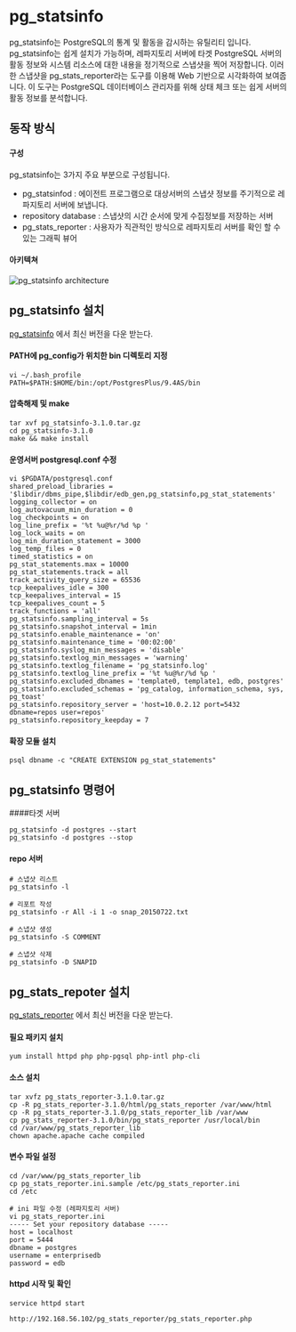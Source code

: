 # pg_statsinfo

pg_statsinfo는 PostgreSQL의 통계 및 활동을 감시하는 유틸리티 입니다. pg_statsinfo는 쉽게 설치가 가능하며, 레파지토리 서버에 타겟 PostgreSQL 서버의 활동 정보와 시스템 리소스에 대한 내용을 정기적으로 스냅샷을 찍어 저장합니다. 이러한 스냅샷을 pg_stats_reporter라는 도구를 이용해 Web 기반으로 시각화하여 보여줍니다. 이 도구는 PostgreSQL 데이터베이스 관리자를 위해 상태 체크 또는 쉽게 서버의 활동 정보를 분석합니다.

## 동작 방식

#### 구성

pg_statsinfo는 3가지 주요 부분으로 구성됩니다.

* pg_statsinfod : 에이전트 프로그램으로 대상서버의 스냅샷 정보를 주기적으로 레파지토리 서버에 보냅니다.
* repository database : 스냅샷의 시간 순서에 맞게 수집정보를 저장하는 서버
* pg_stats_reporter : 사용자가 직관적인 방식으로 레파지토리 서버를 확인 할 수 있는 그래픽 뷰어

#### 아키텍쳐

![pg_statsinfo architecture](https://lh3.googleusercontent.com/Z7AeEBW3NWCBd4ZMvJoT6QMCkR3kxewy9xRlFeqgErA=w660-h495-no)

## pg_statsinfo 설치

[pg_statsinfo](http://sourceforge.net/projects/pgstatsinfo/files/pg_statsinfo/) 에서 최신 버전을 다운 받는다.

#### PATH에 pg_config가 위치한 bin 디렉토리 지정

	vi ~/.bash_profile
	PATH=$PATH:$HOME/bin:/opt/PostgresPlus/9.4AS/bin

#### 압축해제 및 make

	tar xvf pg_statsinfo-3.1.0.tar.gz
	cd pg_statsinfo-3.1.0
	make && make install

#### 운영서버 postgresql.conf 수정

	vi $PGDATA/postgresql.conf
	shared_preload_libraries = '$libdir/dbms_pipe,$libdir/edb_gen,pg_statsinfo,pg_stat_statements'
	logging_collector = on
	log_autovacuum_min_duration = 0
	log_checkpoints = on
	log_line_prefix = '%t %u@%r/%d %p '
	log_lock_waits = on
	log_min_duration_statement = 3000
	log_temp_files = 0
	timed_statistics = on
	pg_stat_statements.max = 10000
	pg_stat_statements.track = all
	track_activity_query_size = 65536
	tcp_keepalives_idle = 300
	tcp_keepalives_interval = 15
	tcp_keepalives_count = 5
	track_functions = 'all'
	pg_statsinfo.sampling_interval = 5s
	pg_statsinfo.snapshot_interval = 1min
	pg_statsinfo.enable_maintenance = 'on'
	pg_statsinfo.maintenance_time = '00:02:00'
	pg_statsinfo.syslog_min_messages = 'disable'
	pg_statsinfo.textlog_min_messages = 'warning'
	pg_statsinfo.textlog_filename = 'pg_statsinfo.log'
	pg_statsinfo.textlog_line_prefix = '%t %u@%r/%d %p '
	pg_statsinfo.excluded_dbnames = 'template0, template1, edb, postgres'
	pg_statsinfo.excluded_schemas = 'pg_catalog, information_schema, sys, pg_toast'
	pg_statsinfo.repository_server = 'host=10.0.2.12 port=5432 dbname=repos user=repos'
	pg_statsinfo.repository_keepday = 7


#### 확장 모듈 설치

	psql dbname -c "CREATE EXTENSION pg_stat_statements"

## pg_statsinfo 명령어

####타겟 서버

	pg_statsinfo -d postgres --start
	pg_statsinfo -d postgres --stop

#### repo 서버

	# 스냅샷 리스트
	pg_statsinfo -l

	# 리포트 작성
	pg_statsinfo -r All -i 1 -o snap_20150722.txt

	# 스냅샷 생성
	pg_statsinfo -S COMMENT

	# 스냅샷 삭제
	pg_statsinfo -D SNAPID

## pg_stats_repoter 설치

[pg_stats_reporter](http://sourceforge.net/projects/pgstatsinfo/files/pg_stats_reporter/) 에서 최신 버전을 다운 받는다.

#### 필요 패키지 설치

	yum install httpd php php-pgsql php-intl php-cli

#### 소스 설치

	tar xvfz pg_stats_reporter-3.1.0.tar.gz
	cp -R pg_stats_reporter-3.1.0/html/pg_stats_reporter /var/www/html
	cp -R pg_stats_reporter-3.1.0/pg_stats_reporter_lib /var/www
	cp pg_stats_reporter-3.1.0/bin/pg_stats_reporter /usr/local/bin
	cd /var/www/pg_stats_reporter_lib
	chown apache.apache cache compiled

#### 변수 파일 설정

	cd /var/www/pg_stats_reporter_lib
	cp pg_stats_reporter.ini.sample /etc/pg_stats_reporter.ini
	cd /etc

	# ini 파일 수정 (레파지토리 서버)
	vi pg_stats_reporter.ini
	----- Set your repository database -----
	host = localhost
	port = 5444
	dbname = postgres
	username = enterprisedb
	password = edb

#### httpd 시작 및 확인

	service httpd start

	http://192.168.56.102/pg_stats_reporter/pg_stats_reporter.php